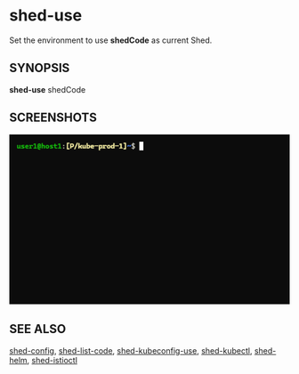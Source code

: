 # shed-use

Set the environment to use **shedCode** as current Shed.

## SYNOPSIS

**shed-use** shedCode

## SCREENSHOTS

![shed-use-shed-kubectl](shed-use-shed-kubectl.gif "shed-use-shed-kubectl")

## SEE ALSO

[shed-config](shed-config.md), [shed-list-code](shed-list-code.md), [shed-kubeconfig-use](shed-kubeconfig-use.md), [shed-kubectl](shed-kubectl.md), [shed-helm](shed-helm.md), [shed-istioctl](shed-istioctl.md)
